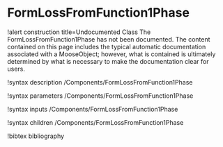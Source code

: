 <!-- MOOSE Documentation Stub: Remove this when content is added. -->

# FormLossFromFunction1Phase

!alert construction title=Undocumented Class
The FormLossFromFunction1Phase has not been documented. The content contained on this page includes the
typical automatic documentation associated with a MooseObject; however, what is contained is
ultimately determined by what is necessary to make the documentation clear for users.

!syntax description /Components/FormLossFromFunction1Phase

!syntax parameters /Components/FormLossFromFunction1Phase

!syntax inputs /Components/FormLossFromFunction1Phase

!syntax children /Components/FormLossFromFunction1Phase

!bibtex bibliography
